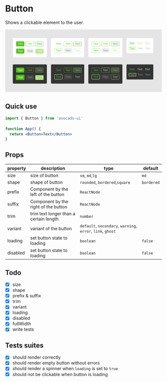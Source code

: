 # Button

Shows a clickable element to the user.

![Buttons](/images/Buttons.png)

## Quick use

```jsx
import { Button } from 'avocado-ui'

function App() {
  return <Button>Text</Button>
}
```

## Props

| property | description                            | type                                                        | default    |
| -------- | -------------------------------------- | ----------------------------------------------------------- | ---------- |
| size     | size of button                         | `sm`, `md`,`lg`                                             | `md`       |
| shape    | shape of button                        | `rounded`, `bordered`,`square`                              | `bordered` |
| prefix   | Component by the left of the button    | `ReactNode`                                                 |            |
| suffix   | Component by the right of the button   | `ReactNode`                                                 |            |
| trim     | trim text longer than a certain length | `number`                                                    |            |
| variant  | variant of the button                  | `default`, `secondary`, `warning`, `error`, `link`, `ghost` |            |
| loading  | set button state to loading            | `boolean`                                                   | `false`    |
| disabled | set button state to loading            | `boolean`                                                   | `false`    |

## Todo

- [x] size
- [x] shape
- [x] prefix & suffix
- [x] trim
- [x] variant
- [x] loading
- [x] disabled
- [x] fullWidth
- [x] write tests

## Tests suites

- [x] should render correctly
- [x] should render empty button without errors
- [x] should render a spinner when `loading` is set to `true`
- [x] should not be clickable when button is loading
